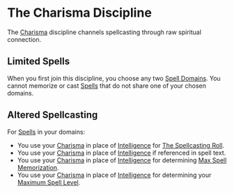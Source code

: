 # The Charisma Discipline
The [Charisma](../../Player%20Characters/Chosen%20Statistics/Charisma.md) discipline channels spellcasting through raw spiritual connection.
## Limited Spells
When you first join this discipline, you choose any two [Spell Domains](../Spell%20Domains/!Domain%20Index.md#Spell%20Domains). You cannot memorize or cast [Spells](../Spells.md) that do not share one of your chosen domains.
## Altered Spellcasting
For [Spells](../Spells.md) in your domains:
- You use your [Charisma](../../Player%20Characters/Chosen%20Statistics/Charisma.md) in place of [Intelligence](../../../../Player%20Characters/Chosen%20Statistics/Intelligence.md) for [The Spellcasting Roll](../Spellcasting.md#The%20Spellcasting%20Roll).
- You use your [Charisma](../../Player%20Characters/Chosen%20Statistics/Charisma.md) in place of [Intelligence](../../../../Player%20Characters/Chosen%20Statistics/Intelligence.md) if referenced in spell text.
- You use your [Charisma](../../Player%20Characters/Chosen%20Statistics/Charisma.md) in place of [Intelligence](../../../../Player%20Characters/Chosen%20Statistics/Intelligence.md) for determining [Max Spell Memorization](../Spell%20Memorization.md).
- You use your [Charisma](../../Player%20Characters/Chosen%20Statistics/Charisma.md) in place of [Intelligence](../../../../Player%20Characters/Chosen%20Statistics/Intelligence.md) for determining your [Maximum Spell Level](../Spell%20Level.md#Max%20Spell%20Level).